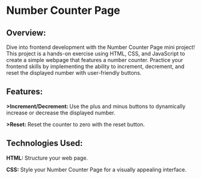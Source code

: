 <h1>Number Counter Page</h1>
<h2>Overview:</h2>
<p>Dive into frontend development with the Number Counter Page mini project! This project is a hands-on exercise using HTML, CSS, and JavaScript to create a simple webpage that features a number counter. Practice your frontend skills by implementing the ability to increment, decrement, and reset the displayed number with user-friendly buttons.</p>
<h2>Features:</h2>
<p><b>>Increment/Decrement: </b>Use the plus and minus buttons to dynamically increase or decrease the displayed number.</p>
<p><b>>Reset:</b> Reset the counter to zero with the reset button.</p>
<h2>Technologies Used:</h2>
<p><b>HTML: </b>Structure your web page.</p>
<p><b>CSS:</b> Style your Number Counter Page for a visually appealing interface.</p>
